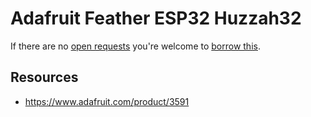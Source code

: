 # Adafruit Feather ESP32 Huzzah32
If there are no [open requests](../../../../issues?q=is%3Aissue+is%3Aopen+%22Adafruit+Feather+ESP32+Huzzah32%22+in%3Atitle) you're welcome to [borrow this](../../../../issues/new?title=Borrow%20request%20for%20Adafruit%20Feather%20ESP32%20Huzzah32&body=1%20piece%20of%20[this](../blob/main/Hardware/Microcontrollers/Adafruit_Feather_ESP32_Huzzah32.md)%20for%20~2%20weeks.).

## Resources
- https://www.adafruit.com/product/3591
